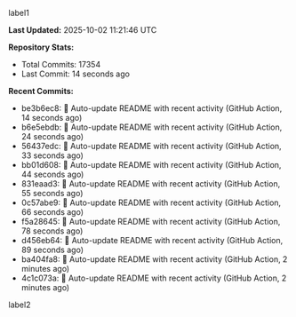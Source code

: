 
label1 
<!-- ACTIVITY_START -->
**Last Updated:** 2025-10-02 11:21:46 UTC

**Repository Stats:**
- Total Commits: 17354
- Last Commit: 14 seconds ago

**Recent Commits:**
- be3b6ec8: 🤖 Auto-update README with recent activity (GitHub Action, 14 seconds ago)
- b6e5ebdb: 🤖 Auto-update README with recent activity (GitHub Action, 24 seconds ago)
- 56437edc: 🤖 Auto-update README with recent activity (GitHub Action, 33 seconds ago)
- bb01d608: 🤖 Auto-update README with recent activity (GitHub Action, 44 seconds ago)
- 831eaad3: 🤖 Auto-update README with recent activity (GitHub Action, 55 seconds ago)
- 0c57abe9: 🤖 Auto-update README with recent activity (GitHub Action, 66 seconds ago)
- f5a28645: 🤖 Auto-update README with recent activity (GitHub Action, 78 seconds ago)
- d456eb64: 🤖 Auto-update README with recent activity (GitHub Action, 89 seconds ago)
- ba404fa8: 🤖 Auto-update README with recent activity (GitHub Action, 2 minutes ago)
- 4c1c073a: 🤖 Auto-update README with recent activity (GitHub Action, 2 minutes ago)
<!-- ACTIVITY_END -->

label2
